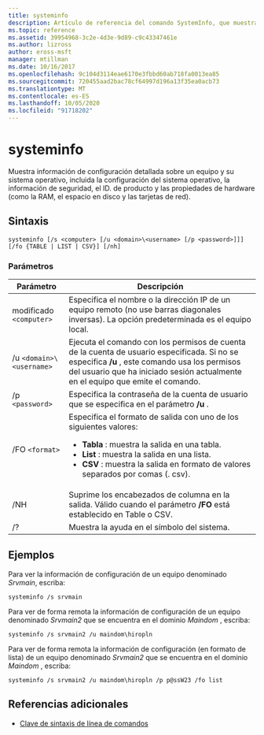 ```yaml
---
title: systeminfo
description: Artículo de referencia del comando SystemInfo, que muestra información de configuración detallada sobre un equipo y su sistema operativo, incluida la configuración del sistema operativo, la información de seguridad, el ID. de producto y las propiedades de hardware (como la RAM, el espacio en disco y las tarjetas de red).
ms.topic: reference
ms.assetid: 39954968-3c2e-4d3e-9d89-c9c43347461e
ms.author: lizross
author: eross-msft
manager: mtillman
ms.date: 10/16/2017
ms.openlocfilehash: 9c104d3114eae6170e3fbbd60ab718fa0013ea85
ms.sourcegitcommit: 720455aad2bac78cf64997d196a13f35ea0acb73
ms.translationtype: MT
ms.contentlocale: es-ES
ms.lasthandoff: 10/05/2020
ms.locfileid: "91718202"
---
```

# <a name="systeminfo"></a>systeminfo

Muestra información de configuración detallada sobre un equipo y su sistema operativo, incluida la configuración del sistema operativo, la información de seguridad, el ID. de producto y las propiedades de hardware (como la RAM, el espacio en disco y las tarjetas de red).

## <a name="syntax"></a>Sintaxis

```
systeminfo [/s <computer> [/u <domain>\<username> [/p <password>]]] [/fo {TABLE | LIST | CSV}] [/nh]
```

### <a name="parameters"></a>Parámetros

| Parámetro | Descripción |
|--|--|
| modificado `<computer>` | Especifica el nombre o la dirección IP de un equipo remoto (no use barras diagonales inversas). La opción predeterminada es el equipo local. |
| /u `<domain>\<username>` | Ejecuta el comando con los permisos de cuenta de la cuenta de usuario especificada. Si no se especifica **/u** , este comando usa los permisos del usuario que ha iniciado sesión actualmente en el equipo que emite el comando. |
| /p `<password>` | Especifica la contraseña de la cuenta de usuario que se especifica en el parámetro **/u** . |
| /FO `<format>` | Especifica el formato de salida con uno de los siguientes valores:<ul><li>**Tabla** : muestra la salida en una tabla.</li><li>**List** : muestra la salida en una lista.</li><li>**CSV** : muestra la salida en formato de valores separados por comas (. csv).</li></ul> |
| /NH | Suprime los encabezados de columna en la salida. Válido cuando el parámetro **/FO** está establecido en Table o CSV. |
| /? | Muestra la ayuda en el símbolo del sistema. |

## <a name="examples"></a>Ejemplos

Para ver la información de configuración de un equipo denominado *Srvmain*, escriba:

```
systeminfo /s srvmain
```

Para ver de forma remota la información de configuración de un equipo denominado *Srvmain2* que se encuentra en el dominio *Maindom* , escriba:

```
systeminfo /s srvmain2 /u maindom\hiropln
```

Para ver de forma remota la información de configuración (en formato de lista) de un equipo denominado *Srvmain2* que se encuentra en el dominio *Maindom* , escriba:

```
systeminfo /s srvmain2 /u maindom\hiropln /p p@ssW23 /fo list
```

## <a name="additional-references"></a>Referencias adicionales

- [Clave de sintaxis de línea de comandos](command-line-syntax-key.md)
